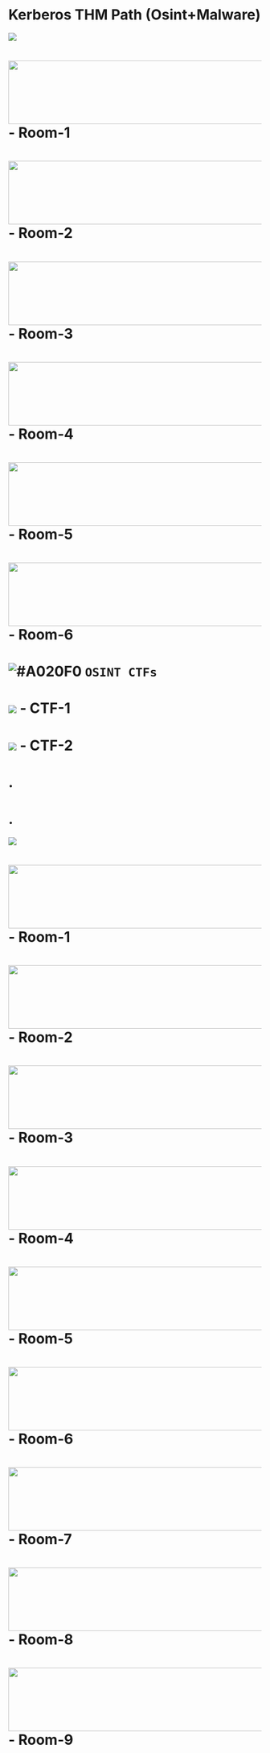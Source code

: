 
# Kerberos THM Path (Osint+Malware)


<img src="images/OSINT.png">

 # [<img src="images/1.jpg" width="570" height="126">](https://tryhackme.com/room/googledorking)     - Room-1
 # [<img src="images/2.jpg" width="570" height="126">](https://tryhackme.com/room/threatinteltools)  - Room-2
 # [<img src="images/3.jpg" width="570" height="126">](https://tryhackme.com/room/shodan)            - Room-3
 # [<img src="images/4.jpg" width="570" height="126">](https://tryhackme.com/room/geolocatingimages) - Room-4
 # [<img src="images/5.jpg" width="570" height="126">](https://tryhackme.com/room/somesint)          - Room-5
 # [<img src="images/6.jpg" width="570" height="126">](https://tryhackme.com/room/cyberthreatintel)  - Room-6
 #  
 #  
 #  ![#A020F0](https://placehold.co/15x15/1589F0/1589F0.png) `OSINT CTFs`
  
  
 
 # [<img src="images/7.jpg">](https://tryhackme.com/room/ohsint)            - CTF-1
 # [<img src="images/8.jpg">](https://tryhackme.com/room/searchlightosint)  - CTF-2

   # .
   # .
   

<img src="images/Malware.png">

 # [<img src="images/9.jpg" width="570" height="126">](https://tryhackme.com/room/defensivesecurityhq)       - Room-1
 # [<img src="images/10.jpg" width="570" height="126">](https://tryhackme.com/room/malmalintroductory)       - Room-2
 # [<img src="images/11.jpg" width="570" height="126">](https://tryhackme.com/room/historyofmalware)         - Room-3
 # [<img src="images/12.jpg" width="570" height="126">](https://tryhackme.com/room/commonattacks)            - Room-4
 # [<img src="images/13.jpg" width="570" height="126">](https://tryhackme.com/room/malresearching)           - Room-5
 # [<img src="images/14.jpg" width="570" height="126">](https://tryhackme.com/room/mma)                      - Room-6
 # [<img src="images/15.jpg" width="570" height="126">](https://tryhackme.com/room/introductiontohoneypots)  - Room-7
 # [<img src="images/16.jpg" width="570" height="126">](https://tryhackme.com/room/dissectingpeheaders)      - Room-8
 # [<img src="images/17.jpg" width="570" height="126">](https://tryhackme.com/room/malbuster)                - Room-9
